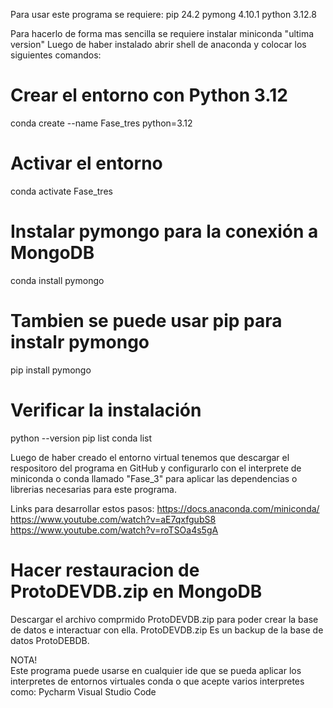 Para usar este programa se requiere:
pip 24.2
pymong 4.10.1
python 3.12.8

Para hacerlo de forma mas sencilla se requiere instalar miniconda "ultima version"
Luego de haber instalado abrir shell de anaconda y colocar los siguientes comandos:

# Crear el entorno con Python 3.12
conda create --name Fase_tres python=3.12

# Activar el entorno
conda activate Fase_tres

# Instalar pymongo para la conexión a MongoDB
conda install pymongo

# Tambien se puede usar pip  para instalr pymongo
pip install pymongo

# Verificar la instalación
python --version
pip list
conda list


Luego de haber creado el entorno virtual tenemos que descargar el respositoro del programa en GitHub y configurarlo
con el interprete de miniconda o conda llamado "Fase_3" para aplicar las dependencias o librerias  necesarias para este programa.

Links para desarrollar estos pasos:
  https://docs.anaconda.com/miniconda/
  https://www.youtube.com/watch?v=aE7qxfgubS8
  https://www.youtube.com/watch?v=roTSOa4s5gA

# Hacer restauracion de ProtoDEVDB.zip en MongoDB
Descargar el archivo comprmido ProtoDEVDB.zip para poder crear la base de datos e interactuar con ella.
ProtoDEVDB.zip Es un backup de la base de datos ProtoDEBDB.

NOTA!  
Este programa puede usarse en cualquier ide que se pueda aplicar los interpretes de entornos virtuales conda o que acepte varios interpretes como:
  Pycharm
  Visual Studio Code
